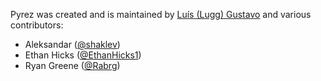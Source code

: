 Pyrez was created and is maintained by [Luís (Lugg) Gustavo](https://github.com/luissilva1044894) and various contributors:

- Aleksandar ([@shaklev](https://github.com/shaklev "Aleksandar"))
- Ethan Hicks ([@EthanHicks1](https://github.com/EthanHicks1 "Ethan Hicks"))
- Ryan Greene ([@Rabrg](https://github.com/Rabrg "Ryan Greene"))
